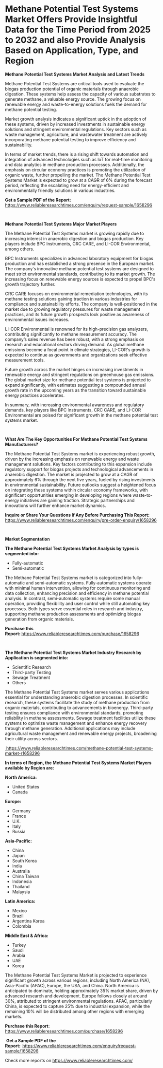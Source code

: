 <p><h1>Methane Potential Test Systems Market Offers Provide Insightful Data for the Time Period from 2025 to 2032 and also Provide Analysis Based on Application, Type, and Region</h1></p><p><strong>Methane Potential Test Systems Market Analysis and Latest Trends</strong></p>
<p><p>Methane Potential Test Systems are critical tools used to evaluate the biogas production potential of organic materials through anaerobic digestion. These systems help assess the capacity of various substrates to generate methane, a valuable energy source. The growing focus on renewable energy and waste-to-energy solutions fuels the demand for methane potential testing. </p><p>Market growth analysis indicates a significant uptick in the adoption of these systems, driven by increased investments in sustainable energy solutions and stringent environmental regulations. Key sectors such as waste management, agriculture, and wastewater treatment are actively incorporating methane potential testing to improve efficiency and sustainability.</p><p>In terms of market trends, there is a rising shift towards automation and integration of advanced technologies such as IoT for real-time monitoring and data analytics in methane production processes. Additionally, the emphasis on circular economy practices is promoting the utilization of organic waste, further propelling the market. The Methane Potential Test Systems Market is expected to grow at a CAGR of 6% during the forecast period, reflecting the escalating need for energy-efficient and environmentally friendly solutions in various industries.</p></p>
<p><strong>Get a Sample PDF of the Report:&nbsp;</strong> <a href="https://www.reliableresearchtimes.com/enquiry/request-sample/1658296?utm_campaign=2200&utm_medium=2&utm_source=Github&utm_content=ia&utm_term=23032025&utm_id=methane-potential-test-systems">https://www.reliableresearchtimes.com/enquiry/request-sample/1658296</a></p>
<p>&nbsp;</p>
<p><strong>Methane Potential Test Systems Major Market Players</strong></p>
<p><p>The Methane Potential Test Systems market is growing rapidly due to increasing interest in anaerobic digestion and biogas production. Key players include BPC Instruments, CRC CARE, and LI-COR Environmental, among others. </p><p>BPC Instruments specializes in advanced laboratory equipment for biogas production and has established a strong presence in the European market. The company's innovative methane potential test systems are designed to meet strict environmental standards, contributing to its market growth. The increasing focus on renewable energy sources is expected to propel BPC's growth trajectory further.</p><p>CRC CARE focuses on environmental remediation technologies, with its methane testing solutions gaining traction in various industries for compliance and sustainability efforts. The company is well-positioned in the market due to growing regulatory pressures for waste management practices, and its future growth prospects look positive as awareness of environmental issues increases.</p><p>LI-COR Environmental is renowned for its high-precision gas analyzers, contributing significantly to methane measurement accuracy. The company’s sales revenue has been robust, with a strong emphasis on research and educational sectors driving demand. As global methane emissions become a focal point in climate strategies, LI-COR's growth is expected to continue as governments and organizations seek effective measurement tools.</p><p>Future growth across the market hinges on increasing investments in renewable energy and stringent regulations on greenhouse gas emissions. The global market size for methane potential test systems is projected to expand significantly, with estimates suggesting a compounded annual growth rate in the upcoming years as the transition toward sustainable energy practices accelerates.</p><p>In summary, with increasing environmental awareness and regulatory demands, key players like BPC Instruments, CRC CARE, and LI-COR Environmental are poised for significant growth in the methane potential test systems market.</p></p>
<p>&nbsp;</p>
<p><strong>What Are The Key Opportunities For Methane Potential Test Systems Manufacturers?</strong></p>
<p><p>The Methane Potential Test Systems market is experiencing robust growth, driven by the increasing emphasis on renewable energy and waste management solutions. Key factors contributing to this expansion include regulatory support for biogas projects and technological advancements in anaerobic digestion. The market is projected to grow at a CAGR of approximately 6% through the next five years, fueled by rising investments in environmental sustainability. Future outlooks suggest a heightened focus on integrating these systems within circular economy frameworks, with significant opportunities emerging in developing regions where waste-to-energy initiatives are gaining traction. Strategic partnerships and innovations will further enhance market dynamics.</p></p>
<p><strong>Inquire or Share Your Questions If Any Before Purchasing This Report:</strong> <a href="https://www.reliableresearchtimes.com/enquiry/pre-order-enquiry/1658296?utm_campaign=2200&utm_medium=2&utm_source=Github&utm_content=ia&utm_term=23032025&utm_id=methane-potential-test-systems">https://www.reliableresearchtimes.com/enquiry/pre-order-enquiry/1658296</a></p>
<p>&nbsp;</p>
<p><strong>Market Segmentation</strong></p>
<p><strong>The Methane Potential Test Systems Market Analysis by types is segmented into:</strong></p>
<p><ul><li>Fully-automatic</li><li>Semi-automatic</li></ul></p>
<p><p>The Methane Potential Test Systems market is categorized into fully-automatic and semi-automatic systems. Fully-automatic systems operate with minimal human intervention, allowing for continuous monitoring and data collection, enhancing precision and efficiency in methane potential analysis. In contrast, semi-automatic systems require some manual operation, providing flexibility and user control while still automating key processes. Both types serve essential roles in research and industry, supporting methane production assessments and optimizing biogas generation from organic materials.</p></p>
<p><strong>Purchase this Report:&nbsp;</strong><a href="https://www.reliableresearchtimes.com/purchase/1658296?utm_campaign=2200&utm_medium=2&utm_source=Github&utm_content=ia&utm_term=23032025&utm_id=methane-potential-test-systems">https://www.reliableresearchtimes.com/purchase/1658296</a></p>
<p>&nbsp;</p>
<p><strong>The Methane Potential Test Systems Market Industry Research by Application is segmented into:</strong></p>
<p><ul><li>Scientific Research</li><li>Third-party Testing</li><li>Sewage Treatment</li><li>Others</li></ul></p>
<p><p>The Methane Potential Test Systems market serves various applications essential for understanding anaerobic digestion processes. In scientific research, these systems facilitate the study of methane production from organic materials, contributing to advancements in bioenergy. Third-party testing ensures compliance with environmental standards, promoting reliability in methane assessments. Sewage treatment facilities utilize these systems to optimize waste management and enhance energy recovery through methane generation. Additional applications may include agricultural waste management and renewable energy projects, broadening their utility across sectors.</p></p>
<p><a href="https://www.reliableresearchtimes.com/methane-potential-test-systems-market-r1658296?utm_campaign=2200&utm_medium=2&utm_source=Github&utm_content=ia&utm_term=23032025&utm_id=methane-potential-test-systems">&nbsp;https://www.reliableresearchtimes.com/methane-potential-test-systems-market-r1658296</a></p>
<p><strong>In terms of Region, the Methane Potential Test Systems Market Players available by Region are:</strong></p>
<p>
    <p> <strong> North America: </strong>
        <ul>
            <li>United States</li>
            <li>Canada</li>
        </ul>
        </p> 
    <p> <strong> Europe: </strong>
        <ul>
            <li>Germany</li>
            <li>France</li>
            <li>U.K.</li>
            <li>Italy</li>
            <li>Russia</li>
        </ul>
        </p> 
    <p> <strong> Asia-Pacific: </strong>
        <ul>
            <li>China</li>
            <li>Japan</li>
            <li>South Korea</li>
            <li>India</li>
            <li>Australia</li>
            <li>China Taiwan</li>
            <li>Indonesia</li>
            <li>Thailand</li>
            <li>Malaysia</li>
        </ul>
        </p> 
    <p> <strong> Latin America: </strong>
        <ul>
            <li>Mexico</li>
            <li>Brazil</li>
            <li>Argentina Korea</li>
            <li>Colombia</li>
        </ul>
        </p> 
    <p> <strong> Middle East & Africa: </strong>
        <ul>
            <li>Turkey</li>
            <li>Saudi</li>
            <li>Arabia</li>
            <li>UAE</li>
            <li>Korea</li>
        </ul>
    </p>
    </p>
<p><p>The Methane Potential Test Systems Market is projected to experience significant growth across various regions, including North America (NA), Asia-Pacific (APAC), Europe, the USA, and China. North America is anticipated to dominate, holding approximately 35% market share, driven by advanced research and development. Europe follows closely at around 30%, attributed to stringent environmental regulations. APAC, particularly China, is expected to capture 25% due to industrial expansion, while the remaining 10% will be distributed among other regions with emerging markets.</p></p>
<p><strong>Purchase this Report: </strong><a href="https://www.reliableresearchtimes.com/purchase/1658296?utm_campaign=2200&utm_medium=2&utm_source=Github&utm_content=ia&utm_term=23032025&utm_id=methane-potential-test-systems">https://www.reliableresearchtimes.com/purchase/1658296</a></p>
<p>&nbsp;<strong>Get a Sample PDF of the Report:&nbsp;&nbsp;</strong><a href="https://www.reliableresearchtimes.com/enquiry/request-sample/1658296?utm_campaign=2200&utm_medium=2&utm_source=Github&utm_content=ia&utm_term=23032025&utm_id=methane-potential-test-systems">https://www.reliableresearchtimes.com/enquiry/request-sample/1658296</a></p>
<p><strong></strong></p>
<p>Check more reports on <a href="https://www.reliableresearchtimes.com/?utm_campaign=2200&utm_medium=2&utm_source=Github&utm_content=ia&utm_term=23032025&utm_id=methane-potential-test-systems">https://www.reliableresearchtimes.com/</a></p>